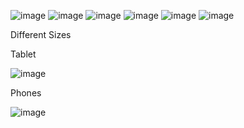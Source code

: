 
![image](https://github.com/user-attachments/assets/62b4413d-dbcf-49a6-b734-9abd871a5ff0)
![image](https://github.com/user-attachments/assets/ac89cecc-80c2-45d0-83f0-afcfcb974187)
![image](https://github.com/user-attachments/assets/cf48e333-0f3a-42df-a449-0bd7b089eb22)
![image](https://github.com/user-attachments/assets/4570c1da-1b9c-4e40-a727-e7828776a0cd)
![image](https://github.com/user-attachments/assets/5e63108d-d710-4b5f-be62-cb3bbc1f4b15)
![image](https://github.com/user-attachments/assets/b60b4bd0-9163-4ab5-9524-2182da227bce)

Different Sizes

Tablet

![image](https://github.com/user-attachments/assets/b570e5e8-6097-41bd-a85e-a04b770644ef)

Phones

![image](https://github.com/user-attachments/assets/82cfa6da-2913-4179-a44d-b25176b716da)
